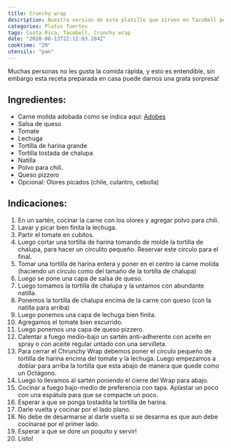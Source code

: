 ```yaml
---
title: Crunchy wrap
description: Nuestra versión de este platillo que sirven en TacoBell pero mejorada!
categories: Platos fuertes
tags: Costa Rica, Tacobell, Crunchy wrap
date: "2020-08-13T22:12:03.284Z"
cooktime: "20"
utensils: "pan"
---
```

Muchas personas no les gusta la comida rápida, y esto es entendible, sin embargo esta receta preparada en casa puede darnos una grata sorpresa!

## Ingredientes:

- Carne molida adobada como se indica aquí: [Adobes](/Adobes/#res)
- Salsa de queso
- Tomate
- Lechuga
- Tortilla de harina grande
- Tortilla tostada de chalupa
- Natilla
- Polvo para chili.
- Queso pizzero
- Opcional: Olores  picados (chile, culantro, cebolla)

## Indicaciones:

1. En un sartén, cocinar la carne con los olores y agregar polvo para chili.
2. Lavar y picar bien finita la lechuga.
3. Partir el tomate en cubitos.
4. Luego cortar una tortilla de harina tomando de molde la tortilla de chalupa, para hacer un circulito pequeño. Reservar este circulo para el final.
5. Tomar una tortilla de harina entera y poner en el centro la carne molida (haciendo un circulo como del tamaño de la tortilla de chalupa)
6. Luego se pone una capa de salsa de queso.
7. Luego tomamos la tortilla de chalupa y la untamos con abundante natilla.
8. Ponemos la tortilla de chalupa encima de la carne con queso (con la natilla para arriba)
9. Luego ponemos una capa de lechuga bien finita.
10. Agregamos el tomate bien escurrido.
11. Luego ponemos una capa de queso pizzero.
12. Calentar a fuego medio-bajo un sartén anti-adherente con aceite en spray o con aceite regular untado con una servilleta.
13. Para cerrar el Chrunchy Wrap debemos poner el circulo pequeño de tortilla de harina encima del tomate y la lechuga. Luego empezamos a doblar para arriba la tortilla que esta abajo de manera que quede como un Octágono.
14. Luego lo llevamos al sartén poniendo el cierre del Wrap para abajo. 
15. Cocinar a fuego bajo-medio de preferencia con tapa. Aplastar un poco con una espátula para que se compacte un poco.
16. Esperar a que se ponga tostadita la tortilla de harina.
17. Darle vuelta y cocinar por el lado plano. 
18. No debe de desarmarse al darle vuelta si se desarma es que aun debe cocinarse por el primer lado.
19. Esperar a que se dore un poquito y servir!
20. Listo!